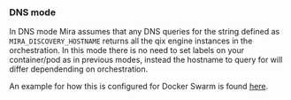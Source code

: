 ### DNS mode

In DNS mode Mira assumes that any DNS queries for the string defined as `MIRA_DISCOVERY_HOSTNAME` returns all the qix engine instances in the orchestration. In this mode there is no need to set labels on your container/pod as in previous modes, instead the hostname to query for will differ dependending on orchestration.

An example for how this is configured for Docker Swarm is found [here](./examples/dns/docker-compose-dns.yml).
